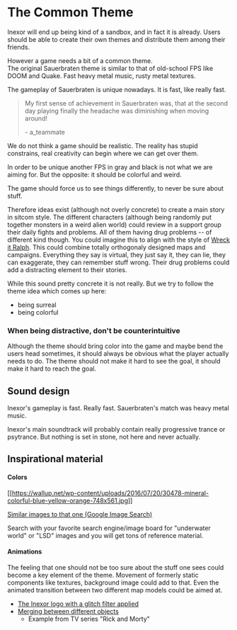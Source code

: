# The Common Theme
Inexor will end up being kind of a sandbox, and in fact it is already. Users should be able to create their own themes and distribute them among their friends.

However a game needs a bit of a common theme.  
The original Sauerbraten theme is similar to that of old-school FPS like DOOM and Quake. Fast heavy metal music, rusty metal textures.

The gameplay of Sauerbraten is unique nowadays. It is fast, like really fast.

> My first sense of achievement in Sauerbraten was, that at the second day playing finally the headache was diminishing when moving around!
>
> \- a_teammate

We do not think a game should be realistic. The reality has stupid constrains, real creativity can begin where we can get over them.

In order to be unique another FPS in gray and black is not what we are aiming for.
But the opposite: it should be colorful and weird.

The game should force us to see things differently, to never be sure about stuff.

Therefore ideas exist (although not overly concrete) to create a main story in sitcom style. The different characters  (although being randomly put together monsters in a weird alien world) could review in a support group their daily fights and problems. All of them having drug problems -- of different kind though. You could imagine this to align with the style of [Wreck it Ralph](https://www.youtube.com/watch?v=uxeR95aYer0).
This could combine totally orthogonaly designed maps and campaigns. Everything they say is virtual, they just say it, they can lie, they can exaggerate, they can remember stuff wrong.
Their drug problems could add a distracting element to their stories.

While this sound pretty concrete it is not really. But we try to follow the theme idea which comes up here:
* being surreal
* being colorful

### When being distractive, don't be counterintuitive

Although the theme should bring color into the game and maybe bend the users head sometimes, it should always be obvious what the player actually needs to do.
The theme should not make it hard to see the goal, it should make it hard to reach the goal.

## Sound design

Inexor's gameplay is fast. Really fast.
Sauerbraten's match was heavy metal music.

Inexor's main soundtrack will probably contain really progressive trance or psytrance. But nothing is set in stone, not here and never actually.


## Inspirational material

#### Colors

[[https://wallup.net/wp-content/uploads/2016/07/20/30478-mineral-colorful-blue-yellow-orange-748x561.jpg]]

[Similar images to that one (Google Image Search)](https://www.google.de/search?&tbs=simg:CAEStgIJX93Aau_1yeHMaqgILEKjU2AQaAggVDAsQsIynCBpiCmAIAxIovh79H8AegxeAF6YXmxHGHvwfyx6UKdsk8CHfKJ8pmjXgKJ4pkyn5NxowNywvsqxAcZIZlPJAHwbazwxcHj2HmgblqquQpyPvu8OyJgeghU3mJzhKYPyg4jALIAQMCxCOrv4IGgoKCAgBEgQTPyUWDAsQne3BCRqXAQoiCg9wc3ljaGVkZWxpYyBhcnTapYj2AwsKCS9tLzA0ZGJfegodCgtmcmFjdGFsIGFydNqliPYDCgoIL20vMGN4d3QKGQoHcGF0dGVybtqliPYDCgoIL20vMGh3a3kKHQoLdmlzdWFsIGFydHPapYj2AwoKCC9tLzBwOXh4ChgKBm9yYW5nZdqliPYDCgoIL20vMGpjX3AM&q=mineral+wallpaper+hd&tbm=isch&sa=X&ved=0ahUKEwjI-LTS8-vZAhVMjCwKHXQfDnkQsw4IPQ&biw=1440&bih=771)

Search with your favorite search engine/image board for "underwater world" or "LSD" images and you will get tons of reference material.

#### Animations

The feeling that one should not be too sure about the stuff one sees could become a key element of the theme.
Movement of formerly static components like textures, background image could add to that.
Even the animated transition between two different map models could be aimed at.

* [The Inexor logo with a glitch filter applied](http://sythys.de/inexor/Inexorloadingiconwithglitch.html)
* [Merging between different objects](https://68.media.tumblr.com/0696f6095bf1380b5717d466ca19c262/tumblr_om608p0Y3C1r55ed0o1_500.gif)
   * Example from TV series "Rick and Morty"
